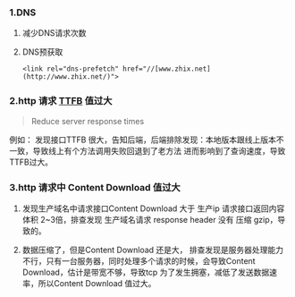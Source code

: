 ### 1.DNS

1. 减少DNS请求次数

2. DNS预获取

   `<link rel="dns-prefetch" href="//[www.zhix.net](http://www.zhix.net/)">`

### 2.http 请求 [TTFB](https://web.dev/time-to-first-byte/) 值过大

>  Reduce server response times

例如： 发现接口TTFB 很大，告知后端，后端排除发现：本地版本跟线上版本不一致，导致线上有个方法调用失败回退到了老方法 进而影响到了查询速度，导致TTFB过大。

### 3.http 请求中 Content Download 值过大

1. 发现生产域名中请求接口Content Download 大于 生产ip 请求接口返回内容体积 2~3倍，排查发现 生产域名请求 response header 没有 压缩 gzip，导致的。

2. 数据压缩了，但是Content Download 还是大， 排查发现是服务器处理能力不行，只有一台服务器，同时处理多个请求的时候，会导致Content Download，估计是带宽不够，导致tcp 为了发生拥塞，减低了发送数据速率，所以Content Download 值过大。



### 

